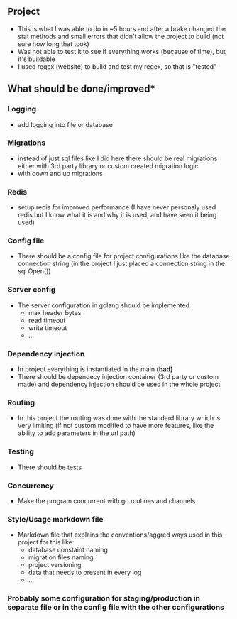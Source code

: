 ## **Project**

- This is what I was able to do in ~5  hours and after a brake changed the stat methods and small errors that didn't allow the project to build (not sure how long that took)
- Was not able to test it to see if everything works (because of time), but it's buildable
- I used regex (website) to build and test my regex, so that is "tested"

## **What should be done/improved***

### **Logging**
- add logging into file or database

### **Migrations**
- instead of just sql files like I did here there should be real migrations either with 3rd party library or custom created migration logic
- with down and up migrations

### **Redis**
- setup redis for improved performance (I have never personaly used redis but I know what it is and why it is used, and have seen it being used)

### **Config file**

- There should be a config file for project configurations like the database connection string (in the project I just placed a connection string in the sql.Open())


### **Server config**

- The server configuration in golang should be implemented
  - max header bytes
  - read timeout
  - write timeout
  - ...

### **Dependency injection**
- In project everything is instantiated in the main **(bad)**
- There should be dependecy injection container (3rd party or custom made) and dependency injection should be used in the whole project

### **Routing**
- In this project the routing was done with the standard library which is very limiting (if not custom modified to have more features, like the ability to add parameters in the url path)


### **Testing**
- There should be tests

### **Concurrency**
- Make the program concurrent with go routines and channels

### **Style/Usage markdown file**
- Markdown file that explains the conventions/aggred ways used in this project for this like:
  - database constaint naming
  - migration files naming
  - project versioning
  - data that needs to present in every log
  - ...

### **Probably some configuration for staging/production in separate file or in the config file with the other configurations**
